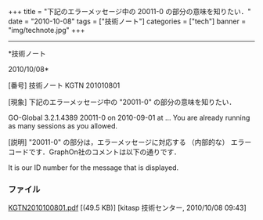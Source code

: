 ﻿+++
title = "下記のエラーメッセージ中の 20011-0 の部分の意味を知りたい．"
date = "2010-10-08"
tags = ["技術ノート"]
categories = ["tech"]
banner = "img/technote.jpg"
+++

-----------------------------------------------------------------------------------------------------------------------------

*技術ノート

2010/10/08*


[番号]
技術ノート KGTN 201010801

[現象]
下記のエラーメッセージ中の "20011-0" の部分の意味を知りたい．

GO-Global 3.2.1.4389 20011-0 on 2010-09-01 at ...
You are already running as many sessions as you allowed.

[説明]
"20011-0" の部分は，エラーメッセージに対応する （内部的な）
エラーコードです．GraphOn社のコメントは以下の通りです．

It is our ID number for the message that is displayed.


### ファイル





[KGTN2010100801.pdf](http://techreport.kitasp.net/attachments/download/351/KGTN2010100801.pdf)
 [(49.5 KB)] [kitasp 技術センター, 2010/10/08
09:43]
